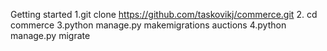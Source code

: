 Getting started
1.git clone https://github.com/taskovikj/commerce.git
2. cd commerce 
3.python manage.py makemigrations auctions
4.python manage.py migrate
